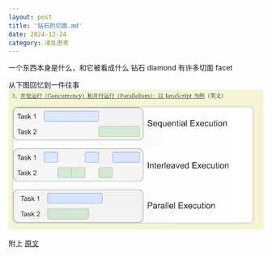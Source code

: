```yaml
---
layout: post
title: '钻石的切面.md'
date: 2024-12-24
category: 凌乱思考
---
```


一个东西本身是什么，和它被看成什么
钻石 diamond 有许多切面 facet

从下图回忆到一件往事
![](/attachments/Pasted%20image%2020241224171450.png)

附上 [原文](https://www.rugu.dev/en/blog/concurrency-and-parallelism/)

